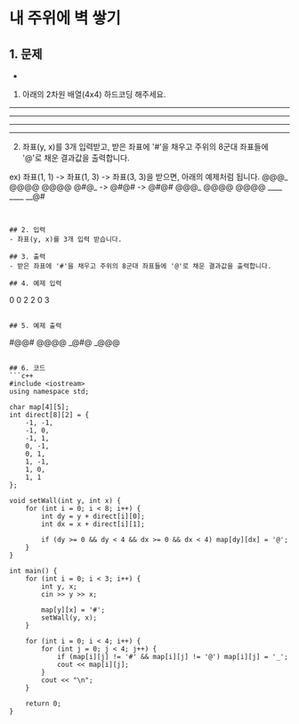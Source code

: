 # 내 주위에 벽 쌓기

## 1. 문제
- ```
1. 아래의 2차원 배열(4x4) 하드코딩 해주세요.
  ____
  ____
  ____
  ____
  
  2. 좌표(y, x)를 3개 입력받고, 받은 좌표에 '#'을 채우고 주위의 8군대 좌표들에 '@'로 채운 결과값을 출력합니다.
  
  ex) 좌표(1, 1) -> 좌표(1, 3) -> 좌표(3, 3)을 받으면, 아래의 예제처럼 됩니다.
  @@@_      @@@@      @@@@
  @#@_  ->  @#@#  ->  @#@#
  @@@_      @@@@      @@@@
  ____      ____      __@#
  ```
  

## 2. 입력
- 좌표(y, x)를 3개 입력 받습니다.

## 3. 출력
- 받은 좌표에 '#'을 채우고 주위의 8군대 좌표들에 '@'로 채운 결과값을 출력합니다.

## 4. 예제 입력
```
0 0
2 2
0 3
```

## 5. 예제 출력
```
#@@#
@@@@
_@#@
_@@@
```

## 6. 코드
```c++
#include <iostream>
using namespace std;

char map[4][5];
int direct[8][2] = {
	-1, -1,
	-1, 0,
	-1, 1,
	0, -1,
	0, 1,
	1, -1,
	1, 0,
	1, 1
};

void setWall(int y, int x) {
	for (int i = 0; i < 8; i++) {
		int dy = y + direct[i][0];
		int dx = x + direct[i][1];

		if (dy >= 0 && dy < 4 && dx >= 0 && dx < 4) map[dy][dx] = '@';
	}
}

int main() {
	for (int i = 0; i < 3; i++) {
		int y, x;
		cin >> y >> x;

		map[y][x] = '#';
		setWall(y, x);
	}

	for (int i = 0; i < 4; i++) {
		for (int j = 0; j < 4; j++) {
			if (map[i][j] != '#' && map[i][j] != '@') map[i][j] = '_';
			cout << map[i][j];
		}
		cout << "\n";
	}

	return 0;
}
```
